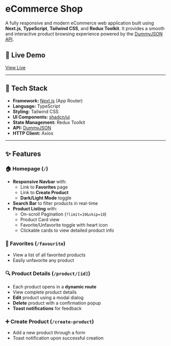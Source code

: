 # eCommerce Shop

A fully responsive and modern eCommerce web application built using **Next.js**, **TypeScript**, **Tailwind CSS**, and **Redux Toolkit**. It provides a smooth and interactive product browsing experience powered by the [DummyJSON API](https://dummyjson.com/).

## 🔗 Live Demo

[View Live](https://ecommerce-shop-project-five.vercel.app/) <!-- Replace with your actual deployed URL -->

---

## 🔧 Tech Stack

- **Framework:** [Next.js](https://nextjs.org/) (App Router)
- **Language:** TypeScript
- **Styling:** Tailwind CSS
- **UI Components:** [shadcn/ui](https://ui.shadcn.com/)
- **State Management:** Redux Toolkit
- **API:** [DummyJSON](https://dummyjson.com/)
- **HTTP Client:** Axios
---

## ✨ Features

### 🏠 Homepage (`/`)
- **Responsive Navbar** with:
  - Link to **Favorites** page
  - Link to **Create Product**
  - **Dark/Light Mode** toggle
- **Search Bar** to filter products in real-time
- **Product Listing** with:
  - On-scroll Pagination (`?limit=10&skip=10`)
  - Product Card view
  - Favorite/Unfavorite toggle with heart icon
  - Clickable cards to view detailed product info

### 💖 Favorites (`/favourite`)
- View a list of all favorited products
- Easily unfavorite any product

### 🔍 Product Details (`/product/[id]`)
- Each product opens in a **dynamic route**
- View complete product details
- **Edit** product using a modal dialog
- **Delete** product with a confirmation popup
- **Toast notifications** for feedback

### ➕ Create Product (`/create-product`)
- Add a new product through a form
- Toast notification upon successful creation


